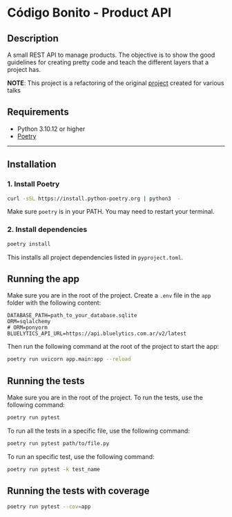 # Código Bonito - Product API

## Description

A small REST API to manage products. The objective is to show the good guidelines for creating pretty code and teach the different layers that a project has.

**NOTE**: This project is a refactoring of the original [project](https://github.com/matiaslee/testing_talk) created for various talks

## Requirements

- Python 3.10.12 or higher
- [Poetry](https://python-poetry.org/docs/)

---

## Installation

### 1. Install Poetry

```bash
curl -sSL https://install.python-poetry.org | python3  -
```

Make sure `poetry` is in your PATH. You may need to restart your terminal.

### 2. Install dependencies

```bash
poetry install
```

This installs all project dependencies listed in `pyproject.toml`.

## Running the app

Make sure you are in the root of the project.
Create a `.env` file in the `app` folder with the following content:

```env
DATABASE_PATH=path_to_your_database.sqlite
ORM=sqlalchemy
# ORM=ponyorm
BLUELYTICS_API_URL=https://api.bluelytics.com.ar/v2/latest
```

Then run the following command at the root of the project to start the app:

```bash
poetry run uvicorn app.main:app --reload
```

## Running the tests

Make sure you are in the root of the project.
To run the tests, use the following command:

```bash
poetry run pytest
```

To run all the tests in a specific file, use the following command:

```bash
poetry run pytest path/to/file.py
```

To run an specific test, use the following command:

```bash
poetry run pytest -k test_name
```

## Running the tests with coverage

```bash
poetry run pytest --cov=app
```
